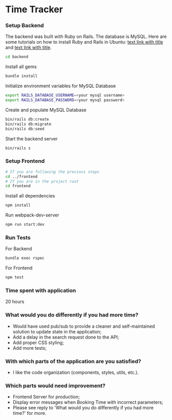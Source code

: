 # Time Tracker

### Setup Backend

The backend was built with Ruby on Rails. The database is MySQL. Here are some
tutorials on how to install Ruby and Rails in Ubuntu: [text link with title](https://gorails.com/setup/ubuntu/16.04#ruby "Ruby") and [text link with title](https://gorails.com/setup/ubuntu/16.04#rails "Rails").

```bash
cd backend
```

Install all gems

```bash
bundle install
```

Initialize environment variables for MySQL Database

```bash
export RAILS_DATABASE_USERNAME=<your mysql username>
export RAILS_DATABASE_PASSWORD=<your mysql password>
```
Create and populate MySQL Database

```bash
bin/rails db:create
bin/rails db:migrate
bin/rails db:seed
```
Start the backend server

```bash
bin/rails s
```

### Setup Frontend

```bash
# If you are following the previous steps
cd ../frontend
# If you are in the project root
cd frontend
```

Install all dependencies

```bash
npm install
```

Run webpack-dev-server

```bash
npm run start:dev
```

### Run Tests

For Backend

```bash
bundle exec rspec
```

For Frontend

```bash
npm test
```

### Time spent with application

20 hours

### What would you do differently if you had more time?

- Would have used pub/sub to provide a cleaner and self-maintained solution to
  update state in the application;
- Add a delay in the search request done to the API;
- Add proper CSS styling;
- Add more tests;

### With which parts of the application are you satisfied?

- I like the code organization (components, styles, utils, etc.).

### Which parts would need improvement?

- Frontend Server for production;
- Display error messages when Booking Time with incorrect parameters;
- Please see reply to 'What would you do differently if you had more time?' for
  more.
